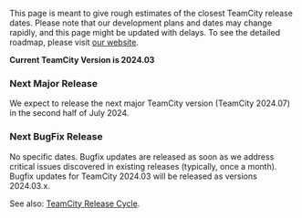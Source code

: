 [//]: # (title: Roadmap Outline)
[//]: # (auxiliary-id: Roadmap Outline)

This page is meant to give rough estimates of the closest TeamCity release dates. Please note that our development plans and dates may change rapidly, and this page might be updated with delays. To see the detailed roadmap, please visit [our website](https://www.jetbrains.com/teamcity/roadmap/#teamcity-roadmap).

__Current TeamCity Version is 2024.03__

### Next Major Release

We expect to release the next major TeamCity version (TeamCity 2024.07) in the second half of July 2024.

### Next BugFix Release

No specific dates. Bugfix updates are released as soon as we address critical issues discovered in existing releases (typically, once a month). Bugfix updates for TeamCity 2024.03 will be released as versions 2024.03.x.

See also: [TeamCity Release Cycle](teamcity-release-cycle.md).
